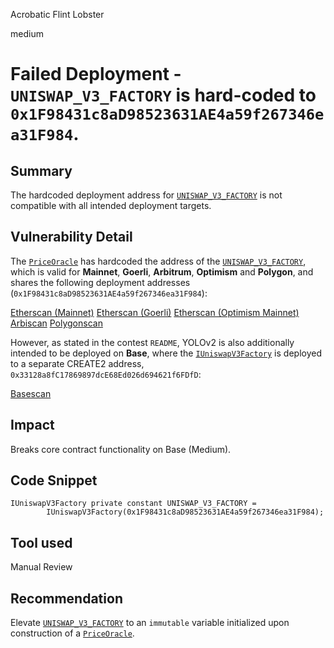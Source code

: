 Acrobatic Flint Lobster

medium

# Failed Deployment - `UNISWAP_V3_FACTORY` is hard-coded to `0x1F98431c8aD98523631AE4a59f267346ea31F984`.

## Summary

The hardcoded deployment address for [`UNISWAP_V3_FACTORY`](https://github.com/sherlock-audit/2024-01-looksrare/blob/7d76b96a58a6aee38f23bb38b8a5daa3bdc03f7c/contracts-yolo/contracts/PriceOracle.sol#L18) is not compatible with all intended deployment targets.

## Vulnerability Detail

The [`PriceOracle`](https://github.com/sherlock-audit/2024-01-looksrare/blob/7d76b96a58a6aee38f23bb38b8a5daa3bdc03f7c/contracts-yolo/contracts/PriceOracle.sol#L18) has hardcoded the address of the [`UNISWAP_V3_FACTORY`](https://github.com/sherlock-audit/2024-01-looksrare/blob/7d76b96a58a6aee38f23bb38b8a5daa3bdc03f7c/contracts-yolo/contracts/PriceOracle.sol#L18), which is valid for **Mainnet**, **Goerli**, **Arbitrum**, **Optimism** and **Polygon**, and shares the following deployment addresses (`0x1F98431c8aD98523631AE4a59f267346ea31F984`):

[Etherscan (Mainnet)](https://etherscan.io/address/0x1F98431c8aD98523631AE4a59f267346ea31F984#code)
[Etherscan (Goerli)](https://goerli.etherscan.io/address/0x1F98431c8aD98523631AE4a59f267346ea31F984#code)
[Etherscan (Optimism Mainnet)](https://optimistic.etherscan.io/address/0x1F98431c8aD98523631AE4a59f267346ea31F984#code)
[Arbiscan](https://arbiscan.io/address/0x1F98431c8aD98523631AE4a59f267346ea31F984#code)
[Polygonscan](https://polygonscan.com/address/0x1F98431c8aD98523631AE4a59f267346ea31F984#code)

However, as stated in the contest `README`, YOLOv2 is also additionally intended to be deployed on **Base**, where the [`IUniswapV3Factory`](https://github.com/sherlock-audit/2024-01-looksrare/blob/7d76b96a58a6aee38f23bb38b8a5daa3bdc03f7c/contracts-yolo/contracts/PriceOracle.sol#L18) is deployed to a separate CREATE2 address, `0x33128a8fC17869897dcE68Ed026d694621f6FDfD`:

[Basescan](https://basescan.org/address/0x33128a8fC17869897dcE68Ed026d694621f6FDfD#code)

## Impact

Breaks core contract functionality on Base (Medium).

## Code Snippet

```solidity
IUniswapV3Factory private constant UNISWAP_V3_FACTORY =
        IUniswapV3Factory(0x1F98431c8aD98523631AE4a59f267346ea31F984);
```

## Tool used

Manual Review

## Recommendation

Elevate [`UNISWAP_V3_FACTORY`](https://github.com/sherlock-audit/2024-01-looksrare/blob/7d76b96a58a6aee38f23bb38b8a5daa3bdc03f7c/contracts-yolo/contracts/PriceOracle.sol#L18) to an `immutable` variable initialized upon construction of a [`PriceOracle`](https://github.com/sherlock-audit/2024-01-looksrare/blob/7d76b96a58a6aee38f23bb38b8a5daa3bdc03f7c/contracts-yolo/contracts/PriceOracle.sol#L18).


